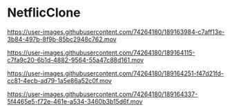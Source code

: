 # NetflicClone



https://user-images.githubusercontent.com/74264180/189163984-c7aff13e-3b84-497b-8f9b-85bc2948c762.mov



https://user-images.githubusercontent.com/74264180/189164115-c7fa9c20-6b1d-4882-9564-55a47c88d161.mov



https://user-images.githubusercontent.com/74264180/189164251-f47d21fd-cc81-4ecb-ad79-1a5e86a52c0f.mov



https://user-images.githubusercontent.com/74264180/189164337-5f4465e5-f72e-461e-a534-3460b3b15d6f.mov

